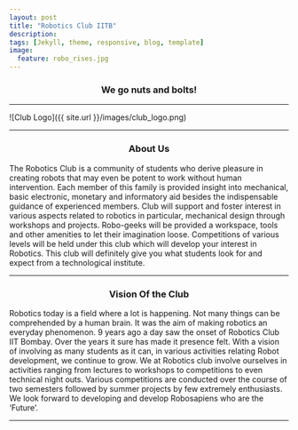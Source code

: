 ```yaml
---
layout: post
title: "Robotics Club IITB"
description: 
tags: [Jekyll, theme, responsive, blog, template]
image:
  feature: robo_rises.jpg
---
```

### <center> We go nuts and bolts! </center>

----

 ![Club Logo]({{ site.url }}/images/club_logo.png)
 
- - - -

### <center> About Us </center>
The Robotics Club is a community of students who derive pleasure in creating robots that may even be potent to work without human intervention. Each member of this family is provided insight into mechanical, basic electronic, monetary and informatory aid besides the indispensable guidance of experienced members. Club will support and foster interest in various aspects related to robotics in particular, mechanical design through workshops and projects. Robo-geeks will be provided a workspace, tools and other amenities to let their imagination loose. Competitions of various levels will be held under this club which will develop your interest in Robotics. This club will definitely give you what students look for and expect from a technological institute. 

- - - - 

### <center> Vision Of the Club </center>

Robotics today is a field where a lot is happening. Not many things can be comprehended by a human brain. It was the aim of making robotics an everyday phenomenon. 9 years ago a day saw the onset of Robotics Club IIT Bombay. Over the years it sure has made it presence felt. With a vision of involving as many students as it can, in various activities relating Robot development, we continue to grow. We at Robotics club involve ourselves in activities ranging from lectures to workshops to competitions to even technical night outs. Various competitions are conducted over the course of two semesters followed by summer projects by few extremely enthusiasts. We look forward to developing and develop Robosapiens who are the ‘Future’.

- - - -

